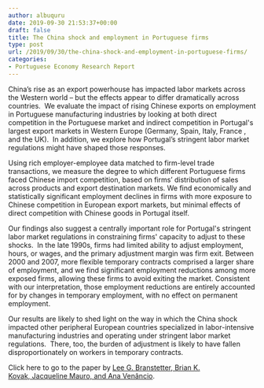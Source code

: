 ```yaml
---
author: albuquru
date: 2019-09-30 21:53:37+00:00
draft: false
title: The China shock and employment in Portuguese firms
type: post
url: /2019/09/30/the-china-shock-and-employment-in-portuguese-firms/
categories:
- Portuguese Economy Research Report
---
```


China’s rise as an export powerhouse has impacted labor markets across the Western world – but the effects appear to differ dramatically across countries.  We evaluate the impact of rising Chinese exports on employment in Portuguese manufacturing industries by looking at both direct competition in the Portuguese market and indirect competition in Portugal's largest export markets in Western Europe (Germany, Spain, Italy, France , and the UK).  In addition, we explore how Portugal’s stringent labor market regulations might have shaped those responses.

Using rich employer-employee data matched to firm-level trade transactions, we measure the degree to which different Portuguese firms faced Chinese import competition, based on firms’ distribution of sales across products and export destination markets. We find economically and statistically significant employment declines in firms with more exposure to Chinese competition in European export markets, but minimal effects of direct competition with Chinese goods in Portugal itself.

Our findings also suggest a centrally important role for Portugal's stringent labor market regulations in constraining firms' capacity to adjust to these shocks.  In the late 1990s, firms had limited ability to adjust employment, hours, or wages, and the primary adjustment margin was firm exit. Between 2000 and 2007, more flexible temporary contracts comprised a larger share of employment, and we find significant employment reductions among more exposed firms, allowing these firms to avoid exiting the market. Consistent with our interpretation, those employment reductions are entirely accounted for by changes in temporary employment, with no effect on permanent employment.

Our results are likely to shed light on the way in which the China shock impacted other peripheral European countries specialized in labor-intensive manufacturing industries and operating under stringent labor market regulations.  There, too, the burden of adjustment is likely to have fallen disproportionately on workers in temporary contracts.

Click here to go to the paper by [Lee G. Branstetter, Brian K. Kovak, Jacqueline Mauro, and ](https://www.andrew.cmu.edu/user/bkovak/BKMV_portugal.pdf)[Ana Venâncio](https://www.andrew.cmu.edu/user/bkovak/BKMV_portugal.pdf).
